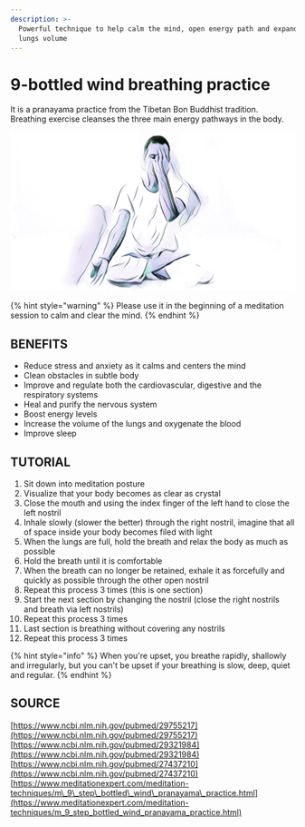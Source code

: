 ```yaml
---
description: >-
  Powerful technique to help calm the mind, open energy path and expand the
  lungs volume
---
```


# 9-bottled wind breathing practice

It is a pranayama practice from the Tibetan Bon Buddhist tradition. Breathing exercise cleanses the three main energy pathways in the body. 

![](.gitbook/assets/9bottledwind_cover.jpg)

{% hint style="warning" %}
Please use it in the beginning of a meditation session to calm and clear the mind.
{% endhint %}

## BENEFITS

* Reduce stress and anxiety as it calms and centers the mind
* Clean obstacles in subtle body
* Improve and regulate both the cardiovascular, digestive and the respiratory systems
* Heal and purify the nervous system
* Boost energy levels
* Increase the volume of the lungs and oxygenate the blood
* Improve sleep

## TUTORIAL

1. Sit down into meditation posture
2. Visualize that your body becomes as clear as crystal
3. Close the mouth and using the index finger of the left hand to close the left nostril
4. Inhale slowly \(slower the better\) through the right nostril, imagine that all of space inside your body becomes filed with light
5. When the lungs are full, hold the breath and relax the body as much as possible
6. Hold the breath until it is comfortable
7. When the breath can no longer  be retained, exhale it as forcefully and quickly as possible through the other open nostril
8. Repeat this process 3 times \(this is one section\)
9. Start the next section by changing the nostril \(close the right nostrils and breath via left nostrils\) 
10. Repeat this process 3 times
11. Last section is breathing without covering any nostrils
12. Repeat this process 3 times

{% hint style="info" %}
When you're upset, you breathe rapidly, shallowly and irregularly, but you can't be upset if your breathing is slow, deep, quiet and regular.
{% endhint %}

## SOURCE

[https://www.ncbi.nlm.nih.gov/pubmed/29755217](https://www.ncbi.nlm.nih.gov/pubmed/29755217)  
[https://www.ncbi.nlm.nih.gov/pubmed/29321984](https://www.ncbi.nlm.nih.gov/pubmed/29321984)  
[https://www.ncbi.nlm.nih.gov/pubmed/27437210](https://www.ncbi.nlm.nih.gov/pubmed/27437210) [https://www.meditationexpert.com/meditation-techniques/m\_9\_step\_bottled\_wind\_pranayama\_practice.html](https://www.meditationexpert.com/meditation-techniques/m_9_step_bottled_wind_pranayama_practice.html)  


